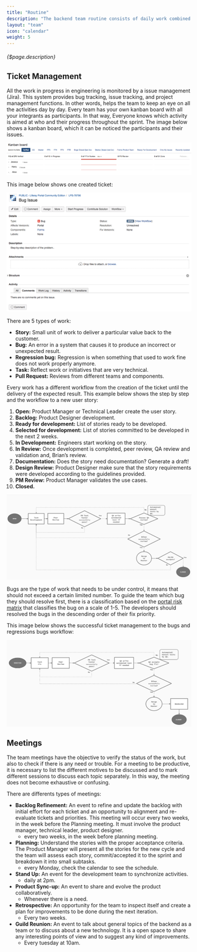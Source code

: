 ```yaml
---
title: "Routine"
description: "The backend team routine consists of daily work combined with strategic management to achieve the expected results. This strategic management is based in effective meetings, balanced workload and collaborative team spirit. This section will describe the ticket management and all meetings."
layout: "team"
icon: "calendar"
weight: 5
---
```


###### {$page.description}

<article id="1">

## Ticket Management

All the work in progress in engineering is monitored by a issue management (Jira). This system provides bug tracking, issue tracking, and project management functions. In other words, helps the team to keep an eye on all the activities day by day.
Every team has your own kanban board with all your integrants as participants. In that way, Everyone knows which activity is aimed at who and their progress throughout the sprint. The image below shows a kanban board, which it can be noticed the participants and their issues. 

<img src="/images/kanbanBoard.png" />

This image below shows one created ticket:

<img src="/images/bugIssue.png" />

There are 5 types of work:
- **Story:**  Small unit of work to deliver a particular value back to the customer. 
- **Bug:** An error in a system that causes it to produce an incorrect or unexpected result.
- **Regression bug:** Regression is when something that used to work fine does not work properly anymore.
- **Task:** Reflect work or initiatives that are very technical.
- **Pull Request:** Reviews from different teams and components.

Every work has a different workflow from the creation of the ticket until the delivery of the expected result. This example below shows the step by step and the workflow to a new user story:
1. **Open:** Product Manager or Technical Leader create the user story.
2. **Backlog:** Product Designer development.
3. **Ready for development:** List of stories ready to be developed.
4. **Selected for development:** List of stories committed to be developed in the next 2 weeks.
5. **In Development:** Engineers start working on the story.
6. **In Review:** Once development is completed, peer review, QA review and validation and, Brian’s review.
7. **Documentation:** Does the story need documentation? Generate a draft!
8. **Design Review:** Product Designer make sure that the story requirements were developed according to the guidelines provided.
9. **PM Review:** Product Manager validates the use cases.
10. **Closed.**

<img src="/images/userStoryWF.png" />

Bugs are the type of work that needs to be under control, it means that should not exceed a certain limited number. To guide the team which bug they should resolve first, there is a classification based on the [portal risk matrix](https://docs.google.com/spreadsheets/d/1QQn7In1KPTaEe_gy95EoF-ELl0TvBHBaNWqwTV2SxNY/edit#gid=5) that classifies the bug on a scale of 1-5. The developers should resolved the bugs in the descending order of their fix priority.

This image below shows the successful ticket management to the bugs and regressions bugs workflow:

<img src="/images/bugWF.png" />


</article>

<article id="2"> 

## Meetings

The team meetings have the objective to verify the status of the work, but also to check if there is any need or trouble. For a meeting to be productive, it is necessary to list the different motives to be discussed and to mark different sessions to discuss each topic separately. In this way, the meeting does not become exhaustive or confusing.

There are differents types of meetings:
- **Backlog Refinement:** An event to refine and update the backlog with initial effort for each ticket and an opportunity to alignment and re-evaluate tickets and priorities. This meeting will occur every two weeks, in the week before the Planning meeting. It must involve the product manager, technical leader, product designer.
    - every two weeks, in the week before planning meeting.
- **Planning:** Understand the stories with the proper acceptance criteria. The Product Manager will present all the stories for the new cycle and the team will assess each story, commit/accepted it to the sprint and breakdown it into small subtasks.
    - every Monday, check the calendar to see the schedule.
- **Stand Up:** An event for the development team to synchronize activities.
    - daily at 2pm.
- **Product Sync-up:** An event to share and evolve the product collaboratively.
    - Whenever there is a need.
- **Retrospective:** An opportunity for the team to inspect itself and create a plan for improvements to be done during the next iteration.
    - Every two weeks.
- **Guild Reunion:** An event to talk about general topics of the backend as a team or to discuss about a new technology. It is a open space to share any interesting points of view and to suggest any kind of improvements.
    - Every tuesday at 10am.

</article>
 


